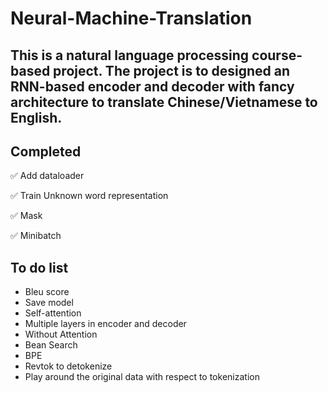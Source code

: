 # Neural-Machine-Translation
## This is a natural language processing course-based project. The project is to designed an RNN-based encoder and decoder with fancy architecture to translate Chinese/Vietnamese to English.

## Completed
:white_check_mark: Add dataloader

:white_check_mark: Train Unknown word representation

:white_check_mark: Mask

:white_check_mark: Minibatch

## To do list

* Bleu score
* Save model
* Self-attention
* Multiple layers in encoder and decoder
* Without Attention
* Bean Search
* BPE
* Revtok to detokenize
* Play around the original data with respect to tokenization
